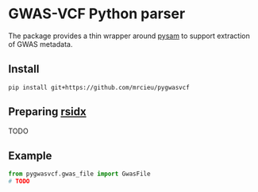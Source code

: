# GWAS-VCF Python parser

The package provides a thin wrapper around [pysam](https://pysam.readthedocs.io/en/latest/index.html) to support extraction of GWAS metadata.

## Install

```shell script
pip install git+https://github.com/mrcieu/pygwasvcf
```

## Preparing [rsidx](https://github.com/bioforensics/rsidx)

TODO

## Example

```python
from pygwasvcf.gwas_file import GwasFile
# TODO
```